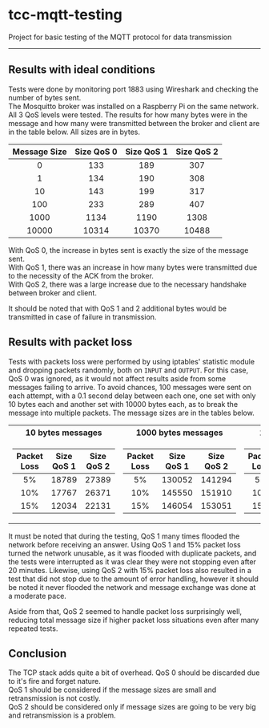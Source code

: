 # tcc-mqtt-testing
Project for basic testing of the MQTT protocol for data transmission

---

## Results with ideal conditions

Tests were done by monitoring port 1883 using Wireshark and checking the number of bytes sent.  
The Mosquitto broker was installed on a Raspberry Pi on the same network.  
All 3 QoS levels were tested. The results for how many bytes were in the message and how many were transmitted between
the broker and client are in the table below. All sizes are in bytes.

| Message Size | Size QoS 0 | Size QoS 1 | Size QoS 2 |
|:---:|:---:|:---:|:---:|
| 0     | 133   | 189   | 307   |
| 1     | 134   | 190   | 308   |
| 10    | 143   | 199   | 317   |
| 100   | 233   | 289   | 407   |
| 1000  | 1134  | 1190  | 1308  |
| 10000 | 10314 | 10370 | 10488 |

With QoS 0, the increase in bytes sent is exactly the size of the message sent.  
With QoS 1, there was an increase in how many bytes were transmitted due to the necessity of the ACK from the broker.  
With QoS 2, there was a large increase due to the necessary handshake between broker and client.

It should be noted that with QoS 1 and 2 additional bytes would be transmitted in case of failure in transmission.

## Results with packet loss

Tests with packets loss were performed by using iptables' statistic module and dropping packets randomly, both on
`INPUT` and `OUTPUT`. For this case, QoS 0 was ignored, as it would not affect results aside from some messages
failing to arrive. To avoid chances, 100 messages were sent on each attempt, with a 0.1 second delay between each one, 
one set with only 10 bytes each and another set with 10000 bytes each, as to break the message into multiple packets. 
The message sizes are in the tables below.

<table>
<tr><th>10 bytes messages</th><th>1000 bytes messages</th><th>10000 bytes messages</th></tr>
<tr><td>

|Packet Loss| Size QoS 1 | Size QoS 2|
|:---:|:---:|:---:|
| 5%  | 18789 | 27389 |
| 10% | 17767 | 26371 |
| 15% | 12034 | 22131 |

</td>
<td>

|Packet Loss| Size QoS 1 | Size QoS 2|
|:---:|:---:|:---:|
| 5%  | 130052 | 141294 |
| 10% | 145550 | 151910 |
| 15% | 146054 | 153051 |

</td><td>

|Packet Loss| Size QoS 1 | Size QoS 2|
|:---:|:---:|:---:|
| 5%  | 1088600 | 1133308 |
| 10% | 1935283 | 1181716 |
| 15% | unstable| unstable|

</td></tr> </table>

It must be noted that during the testing, QoS 1 many times flooded the network before receiving an answer. Using
QoS 1 and 15% packet loss turned the network unusable, as it was flooded with duplicate packets, and the tests were
interrupted as it was clear they were not stopping even after 20 minutes. Likewise, using QoS 2 with 15% packet loss
also resulted in a test that did not stop due to the amount of error handling, however it should be noted it never 
flooded the network and message exchange was done at a moderate pace.

Aside from that, QoS 2 seemed to handle packet loss surprisingly well, reducing total message size if higher packet loss
situations even after many repeated tests.

## Conclusion

The TCP stack adds quite a bit of overhead. QoS 0 should be discarded due to it's fire and forget nature.  
QoS 1 should be considered if the message sizes are small and retransmission is not costly.  
QoS 2 should be considered only if message sizes are going to be very big and retransmission is a problem.

